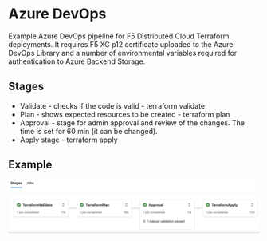 # Azure DevOps

Example Azure DevOps pipeline for F5 Distributed Cloud Terraform deployments. It requires F5 XC p12 certificate uploaded to the Azure DevOps Library and a number of environmental variables required for authentication to Azure Backend Storage.

## Stages
* Validate - checks if the code is valid - terraform validate
* Plan - shows expected resources to be created - terraform plan
* Approval - stage for admin approval and review of the changes. The time is set for 60 min (it can be changed).
* Apply stage - terraform apply

## Example
![Actions Pipeline](https://github.com/pavbjj/F5-XC-DevOps/blob/main/ci-cd/AzureDevOps/images/azure-devops.png)